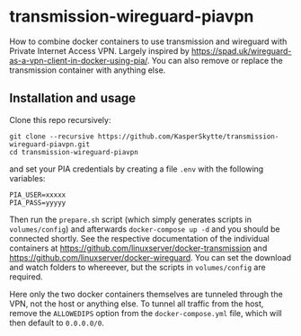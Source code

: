 # transmission-wireguard-piavpn
How to combine docker containers to use transmission and wireguard with Private Internet Access VPN. Largely inspired by https://spad.uk/wireguard-as-a-vpn-client-in-docker-using-pia/. You can also remove or replace the transmission container with anything else. 

## Installation and usage
Clone this repo recursively:
```
git clone --recursive https://github.com/KasperSkytte/transmission-wireguard-piavpn.git
cd transmission-wireguard-piavpn
```

and set your PIA credentials by creating a file `.env` with the following variables:
```
PIA_USER=xxxxx
PIA_PASS=yyyyy
```

Then run the `prepare.sh` script (which simply generates scripts in `volumes/config`) and afterwards `docker-compose up -d` and you should be connected shortly. See the respective documentation of the individual containers at https://github.com/linuxserver/docker-transmission and https://github.com/linuxserver/docker-wireguard. You can set the download and watch folders to whereever, but the scripts in `volumes/config` are required.

Here only the two docker containers themselves are tunneled through the VPN, not the host or anything else. To tunnel all traffic from the host, remove the `ALLOWEDIPS` option from the `docker-compose.yml` file, which will then default to `0.0.0.0/0`.
